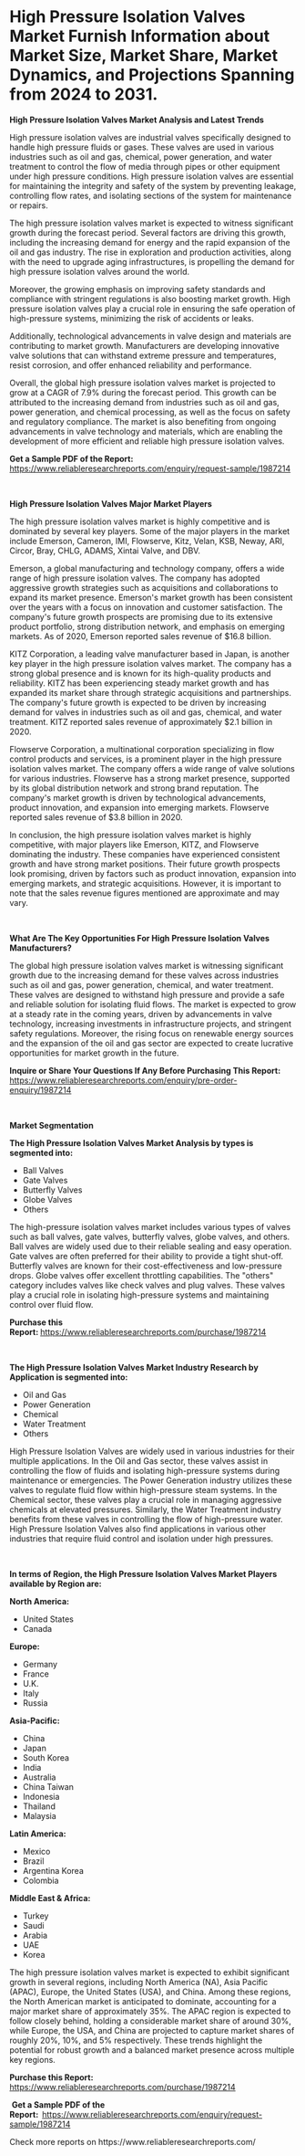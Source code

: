 <p><h1>High Pressure Isolation Valves Market Furnish Information about Market Size, Market Share, Market Dynamics, and Projections Spanning from 2024 to 2031.</h1></p><p><strong>High Pressure Isolation Valves Market Analysis and Latest Trends</strong></p>
<p><p>High pressure isolation valves are industrial valves specifically designed to handle high pressure fluids or gases. These valves are used in various industries such as oil and gas, chemical, power generation, and water treatment to control the flow of media through pipes or other equipment under high pressure conditions. High pressure isolation valves are essential for maintaining the integrity and safety of the system by preventing leakage, controlling flow rates, and isolating sections of the system for maintenance or repairs.</p><p>The high pressure isolation valves market is expected to witness significant growth during the forecast period. Several factors are driving this growth, including the increasing demand for energy and the rapid expansion of the oil and gas industry. The rise in exploration and production activities, along with the need to upgrade aging infrastructures, is propelling the demand for high pressure isolation valves around the world.</p><p>Moreover, the growing emphasis on improving safety standards and compliance with stringent regulations is also boosting market growth. High pressure isolation valves play a crucial role in ensuring the safe operation of high-pressure systems, minimizing the risk of accidents or leaks.</p><p>Additionally, technological advancements in valve design and materials are contributing to market growth. Manufacturers are developing innovative valve solutions that can withstand extreme pressure and temperatures, resist corrosion, and offer enhanced reliability and performance.</p><p>Overall, the global high pressure isolation valves market is projected to grow at a CAGR of 7.9% during the forecast period. This growth can be attributed to the increasing demand from industries such as oil and gas, power generation, and chemical processing, as well as the focus on safety and regulatory compliance. The market is also benefiting from ongoing advancements in valve technology and materials, which are enabling the development of more efficient and reliable high pressure isolation valves.</p></p>
<p><strong>Get a Sample PDF of the Report:&nbsp;</strong> <a href="https://www.reliableresearchreports.com/enquiry/request-sample/1987214">https://www.reliableresearchreports.com/enquiry/request-sample/1987214</a></p>
<p>&nbsp;</p>
<p><strong>High Pressure Isolation Valves Major Market Players</strong></p>
<p><p>The high pressure isolation valves market is highly competitive and is dominated by several key players. Some of the major players in the market include Emerson, Cameron, IMI, Flowserve, Kitz, Velan, KSB, Neway, ARI, Circor, Bray, CHLG, ADAMS, Xintai Valve, and DBV.</p><p>Emerson, a global manufacturing and technology company, offers a wide range of high pressure isolation valves. The company has adopted aggressive growth strategies such as acquisitions and collaborations to expand its market presence. Emerson's market growth has been consistent over the years with a focus on innovation and customer satisfaction. The company's future growth prospects are promising due to its extensive product portfolio, strong distribution network, and emphasis on emerging markets. As of 2020, Emerson reported sales revenue of $16.8 billion.</p><p>KITZ Corporation, a leading valve manufacturer based in Japan, is another key player in the high pressure isolation valves market. The company has a strong global presence and is known for its high-quality products and reliability. KITZ has been experiencing steady market growth and has expanded its market share through strategic acquisitions and partnerships. The company's future growth is expected to be driven by increasing demand for valves in industries such as oil and gas, chemical, and water treatment. KITZ reported sales revenue of approximately $2.1 billion in 2020.</p><p>Flowserve Corporation, a multinational corporation specializing in flow control products and services, is a prominent player in the high pressure isolation valves market. The company offers a wide range of valve solutions for various industries. Flowserve has a strong market presence, supported by its global distribution network and strong brand reputation. The company's market growth is driven by technological advancements, product innovation, and expansion into emerging markets. Flowserve reported sales revenue of $3.8 billion in 2020.</p><p>In conclusion, the high pressure isolation valves market is highly competitive, with major players like Emerson, KITZ, and Flowserve dominating the industry. These companies have experienced consistent growth and have strong market positions. Their future growth prospects look promising, driven by factors such as product innovation, expansion into emerging markets, and strategic acquisitions. However, it is important to note that the sales revenue figures mentioned are approximate and may vary.</p></p>
<p>&nbsp;</p>
<p><strong>What Are The Key Opportunities For High Pressure Isolation Valves Manufacturers?</strong></p>
<p><p>The global high pressure isolation valves market is witnessing significant growth due to the increasing demand for these valves across industries such as oil and gas, power generation, chemical, and water treatment. These valves are designed to withstand high pressure and provide a safe and reliable solution for isolating fluid flows. The market is expected to grow at a steady rate in the coming years, driven by advancements in valve technology, increasing investments in infrastructure projects, and stringent safety regulations. Moreover, the rising focus on renewable energy sources and the expansion of the oil and gas sector are expected to create lucrative opportunities for market growth in the future.</p></p>
<p><strong>Inquire or Share Your Questions If Any Before Purchasing This Report:</strong> <a href="https://www.reliableresearchreports.com/enquiry/pre-order-enquiry/1987214">https://www.reliableresearchreports.com/enquiry/pre-order-enquiry/1987214</a></p>
<p>&nbsp;</p>
<p><strong>Market Segmentation</strong></p>
<p><strong>The High Pressure Isolation Valves Market Analysis by types is segmented into:</strong></p>
<p><ul><li>Ball Valves</li><li>Gate Valves</li><li>Butterfly Valves</li><li>Globe Valves</li><li>Others</li></ul></p>
<p><p>The high-pressure isolation valves market includes various types of valves such as ball valves, gate valves, butterfly valves, globe valves, and others. Ball valves are widely used due to their reliable sealing and easy operation. Gate valves are often preferred for their ability to provide a tight shut-off. Butterfly valves are known for their cost-effectiveness and low-pressure drops. Globe valves offer excellent throttling capabilities. The "others" category includes valves like check valves and plug valves. These valves play a crucial role in isolating high-pressure systems and maintaining control over fluid flow.</p></p>
<p><strong>Purchase this Report:&nbsp;</strong><a href="https://www.reliableresearchreports.com/purchase/1987214">https://www.reliableresearchreports.com/purchase/1987214</a></p>
<p>&nbsp;</p>
<p><strong>The High Pressure Isolation Valves Market Industry Research by Application is segmented into:</strong></p>
<p><ul><li>Oil and Gas</li><li>Power Generation</li><li>Chemical</li><li>Water Treatment</li><li>Others</li></ul></p>
<p><p>High Pressure Isolation Valves are widely used in various industries for their multiple applications. In the Oil and Gas sector, these valves assist in controlling the flow of fluids and isolating high-pressure systems during maintenance or emergencies. The Power Generation industry utilizes these valves to regulate fluid flow within high-pressure steam systems. In the Chemical sector, these valves play a crucial role in managing aggressive chemicals at elevated pressures. Similarly, the Water Treatment industry benefits from these valves in controlling the flow of high-pressure water. High Pressure Isolation Valves also find applications in various other industries that require fluid control and isolation under high pressures.</p></p>
<p>&nbsp;</p>
<p><strong>In terms of Region, the High Pressure Isolation Valves Market Players available by Region are:</strong></p>
<p>
    <p> <strong> North America: </strong>
        <ul>
            <li>United States</li>
            <li>Canada</li>
        </ul>
        </p> 
    <p> <strong> Europe: </strong>
        <ul>
            <li>Germany</li>
            <li>France</li>
            <li>U.K.</li>
            <li>Italy</li>
            <li>Russia</li>
        </ul>
        </p> 
    <p> <strong> Asia-Pacific: </strong>
        <ul>
            <li>China</li>
            <li>Japan</li>
            <li>South Korea</li>
            <li>India</li>
            <li>Australia</li>
            <li>China Taiwan</li>
            <li>Indonesia</li>
            <li>Thailand</li>
            <li>Malaysia</li>
        </ul>
        </p> 
    <p> <strong> Latin America: </strong>
        <ul>
            <li>Mexico</li>
            <li>Brazil</li>
            <li>Argentina Korea</li>
            <li>Colombia</li>
        </ul>
        </p> 
    <p> <strong> Middle East & Africa: </strong>
        <ul>
            <li>Turkey</li>
            <li>Saudi</li>
            <li>Arabia</li>
            <li>UAE</li>
            <li>Korea</li>
        </ul>
    </p>
    </p>
<p><p>The high pressure isolation valves market is expected to exhibit significant growth in several regions, including North America (NA), Asia Pacific (APAC), Europe, the United States (USA), and China. Among these regions, the North American market is anticipated to dominate, accounting for a major market share of approximately 35%. The APAC region is expected to follow closely behind, holding a considerable market share of around 30%, while Europe, the USA, and China are projected to capture market shares of roughly 20%, 10%, and 5% respectively. These trends highlight the potential for robust growth and a balanced market presence across multiple key regions.</p></p>
<p><strong>Purchase this Report: </strong><a href="https://www.reliableresearchreports.com/purchase/1987214">https://www.reliableresearchreports.com/purchase/1987214</a></p>
<p>&nbsp;<strong>Get a Sample PDF of the Report:&nbsp;&nbsp;</strong><a href="https://www.reliableresearchreports.com/enquiry/request-sample/1987214">https://www.reliableresearchreports.com/enquiry/request-sample/1987214</a></p>
<p><strong></strong></p>
<p>Check more reports on https://www.reliableresearchreports.com/</p>